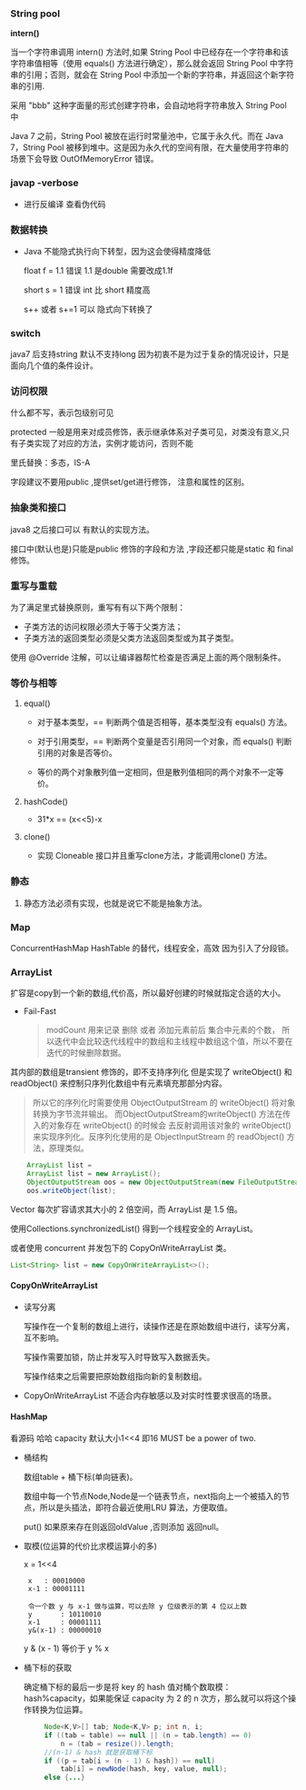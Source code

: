 

### String pool

**intern()**

当一个字符串调用 intern() 方法时,如果 String Pool 中已经存在一个字符串和该字符串值相等（使用 equals() 方法进行确定），那么就会返回 String Pool 中字符串的引用；否则，就会在 String Pool 中添加一个新的字符串，并返回这个新字符串的引用.

采用 "bbb" 这种字面量的形式创建字符串，会自动地将字符串放入 String Pool 中

Java 7 之前，String Pool 被放在运行时常量池中，它属于永久代。而在 Java 7，String Pool 被移到堆中。这是因为永久代的空间有限，在大量使用字符串的场景下会导致 OutOfMemoryError 错误。
    
 
### javap -verbose 
 
 - 进行反编译 查看伪代码


### 数据转换
- Java 不能隐式执行向下转型，因为这会使得精度降低

    float f = 1.1 错误 1.1 是double  需要改成1.1f
    
    short s = 1  错误 int 比 short 精度高
    
    s++ 或者 s+=1 可以 隐式向下转换了
    

### switch

java7 后支持string 默认不支持long 因为初衷不是为过于复杂的情况设计，只是面向几个值的条件设计。

### 访问权限

什么都不写，表示包级别可见

protected 一般是用来对成员修饰，表示继承体系对子类可见，对类没有意义,只有子类实现了对应的方法，实例才能访问，否则不能

里氏替换：多态，IS-A 

字段建议不要用public ,提供set/get进行修饰， 注意和属性的区别。


### 抽象类和接口

java8 之后接口可以 有默认的实现方法。

接口中(默认也是)只能是public 修饰的字段和方法 ,字段还都只能是static 和 final修饰。


### 重写与重载
为了满足里式替换原则，重写有有以下两个限制：

* 子类方法的访问权限必须大于等于父类方法；
* 子类方法的返回类型必须是父类方法返回类型或为其子类型。

使用 @Override 注解，可以让编译器帮忙检查是否满足上面的两个限制条件。


### 等价与相等

1. equal()

    * 对于基本类型，== 判断两个值是否相等，基本类型没有 equals() 方法。

    * 对于引用类型，== 判断两个变量是否引用同一个对象，而 equals() 判断引用的对象是否等价。

    * 等价的两个对象散列值一定相同，但是散列值相同的两个对象不一定等价。

2. hashCode()

    * 31*x == (x<<5)-x
    
3. clone()

    * 实现 Cloneable 接口并且重写clone方法，才能调用clone() 方法。


### 静态
1. 静态方法必须有实现，也就是说它不能是抽象方法。



### Map 
ConcurrentHashMap HashTable 的替代，线程安全，高效 因为引入了分段锁。


### ArrayList

扩容是copy到一个新的数组,代价高，所以最好创建的时候就指定合适的大小。

-  Fail-Fast
   > modCount 用来记录 删除 或者 添加元素前后 集合中元素的个数，
    所以迭代中会比较迭代线程中的数组和主线程中数组这个值，所以不要在迭代的时候删除数据。
    
其内部的数组是transient 修饰的，即不支持序列化
但是实现了 writeObject() 和 readObject() 来控制只序列化数组中有元素填充那部分内容。

> 所以它的序列化时需要使用 ObjectOutputStream 的 writeObject() 将对象转换为字节流并输出。
  而ObjectOutputStream的writeObject() 方法在传入的对象存在 writeObject() 的时候会
  去反射调用该对象的 writeObject() 来实现序列化。反序列化使用的是 ObjectInputStream 的 readObject() 方法，原理类似。

``` java
    ArrayList list =
    ArrayList list = new ArrayList();
    ObjectOutputStream oos = new ObjectOutputStream(new FileOutputStream(file));
    oos.writeObject(list);
```

Vector 每次扩容请求其大小的 2 倍空间，而 ArrayList 是 1.5 倍。

使用Collections.synchronizedList() 得到一个线程安全的 ArrayList。

或者使用 concurrent 并发包下的 CopyOnWriteArrayList 类。
``` java
List<String> list = new CopyOnWriteArrayList<>();
```

#### CopyOnWriteArrayList
- 读写分离
    
  写操作在一个复制的数组上进行，读操作还是在原始数组中进行，读写分离，互不影响。
  
  写操作需要加锁，防止并发写入时导致写入数据丢失。
  
  写操作结束之后需要把原始数组指向新的复制数组。
  
- CopyOnWriteArrayList 不适合内存敏感以及对实时性要求很高的场景。





#### HashMap
 看源码 哈哈 capacity 默认大小1<<4 即16  MUST be a power of two.
 
 - 桶结构
    
    数组table + 桶下标(单向链表)。
    
    数组中每一个节点Node,Node是一个链表节点，next指向上一个被插入的节点，所以是头插法，即符合最近使用LRU 算法，方便取值。
    
    put() 如果原来存在则返回oldValue ,否则添加 返回null。
    
    
 
- 取模(位运算的代价比求模运算小的多)
  
  x = 1<<4
  ``` 
   x   : 00010000
   x-1 : 00001111
    
   令一个数 y 与 x-1 做与运算，可以去除 y 位级表示的第 4 位以上数
   y       : 10110010
   x-1     : 00001111
   y&(x-1) : 00000010
  ```
  y & (x - 1) 等价于 y % x
  
- 桶下标的获取

  确定桶下标的最后一步是将 key 的 hash 值对桶个数取模：hash%capacity，如果能保证 capacity 为 2 的 n 次方，那么就可以将这个操作转换为位运算。
  ``` java
       Node<K,V>[] tab; Node<K,V> p; int n, i;
       if ((tab = table) == null || (n = tab.length) == 0)
           n = (tab = resize()).length;
       //(n-1) & hash 就是获取桶下标
       if ((p = tab[i = (n - 1) & hash]) == null)
           tab[i] = newNode(hash, key, value, null);
       else {...}
  ```












